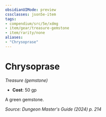 ```yaml
---
obsidianUIMode: preview
cssclasses: json5e-item
tags:
- compendium/src/5e/xdmg
- item/gear/treasure-gemstone
- item/rarity/none
aliases: 
- "Chrysoprase"
---
```

# Chrysoprase
*Treasure (gemstone)*  


- **Cost**: 50 gp

A green gemstone.

*Source: Dungeon Master's Guide (2024) p. 214*